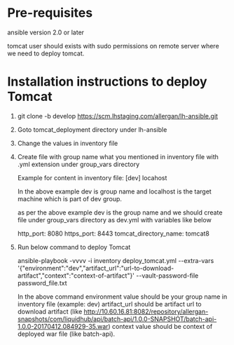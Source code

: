 # Pre-requisites

ansible version 2.0 or later

tomcat user should exists with sudo permissions on remote server where we need to deploy tomcat.

# Installation instructions to deploy Tomcat

1) git clone -b develop https://scm.lhstaging.com/allergan/lh-ansible.git

2) Goto tomcat_deployment directory under lh-ansible

3) Change the values in inventory file

4) Create file with group name what you mentioned in inventory file with .yml extension under group_vars directory

     Example for content in inventory file:
        [dev]
        locahost
     
     In the above example dev is group name and localhost is the target machine which is part of dev group.
     
     as per the above example dev is the group name and we should create file under group_vars directory as dev.yml with variables like below
     
     http_port: 8080
     https_port: 8443
     tomcat_directory_name: tomcat8
5) Run below command to deploy Tomcat

   ansible-playbook -vvvv -i inventory deploy_tomcat.yml --extra-vars '{"environment":"dev","artifact_url":"url-to-download-artifact","context":"context-of-artifact"}' --vault-password-file password_file.txt
   
    In the above command environment value should be your group name in inventory file (example: dev)
    artifact_url should be artifact url to download artifact (like http://10.60.16.81:8082/repository/allergan-snapshots/com/liquidhub/api/batch-api/1.0.0-SNAPSHOT/batch-api-1.0.0-20170412.084929-35.war)
    context value should be context of deployed war file (like batch-api).
     
     
      
